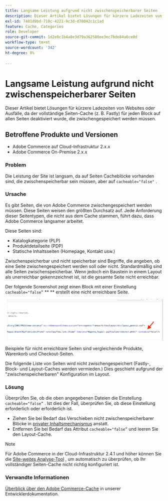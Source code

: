 ```yaml
---
title: Langsame Leistung aufgrund nicht zwischenspeicherbarer Seiten
description: Dieser Artikel bietet Lösungen für kürzere Ladezeiten von Websites oder Ausfälle, da der vollständige Seiten-Cache (z. B. Fastly) für jeden Block auf allen Seiten deaktiviert wurde, die zwischengespeichert werden müssen.
exl-id: 7401d9bd-710c-4221-9c3d-d78042c1c1ad
feature: Cache, Categories
role: Developer
source-git-commit: 1d2e0c1b4a8e3d79a362500ee3ec7bde84a6ce0d
workflow-type: tm+mt
source-wordcount: '342'
ht-degree: 0%

---
```


# Langsame Leistung aufgrund nicht zwischenspeicherbarer Seiten

Dieser Artikel bietet Lösungen für kürzere Ladezeiten von Websites oder Ausfälle, da der vollständige Seiten-Cache (z. B. Fastly) für jeden Block auf allen Seiten deaktiviert wurde, die zwischengespeichert werden müssen.

## Betroffene Produkte und Versionen

* Adobe Commerce auf Cloud-Infrastruktur 2.x.x
* Adobe Commerce On-Premise 2.x.x

### Problem

Die Leistung der Site ist langsam, da auf Seiten Cacheblöcke vorhanden sind, die zwischenspeicherbar sein müssen, aber auf `cacheable="false"` .

### Ursache

Es gibt Seiten, die von Adobe Commerce zwischengespeichert werden müssen. Diese Seiten weisen den größten Durchsatz auf. Jede Anforderung dieser Seitentypen, die nicht aus dem Cache stammen, führt dazu, dass Adobe Commerce langsamer arbeitet.

Diese Seiten sind:

* Katalogkategorie (PLP)
* Produktdetailseite (PDP)
* Statische Inhaltsseiten (Homepage, Kontakt usw.)

Zwischenspeicherbar und nicht speicherbar sind Begriffe, die angeben, ob eine Seite zwischengespeichert werden soll oder nicht. Standardmäßig sind alle Seiten zwischenspeicherbar. Wenn jedoch ein Baustein in einem Layout als unerreichbar gekennzeichnet ist, ist die gesamte Seite nicht erreichbar.

Der folgende Screenshot zeigt einen Block mit einer Einstellung `cacheable="false”`  ** ** erstellt eine nicht erreichbare Seite.

![non_cacheable_kb.png](assets/non_cacheable_kb.png)

Beispiele für nicht erreichbare Seiten sind vergleichende Produkte, Warenkorb und Checkout-Seiten.

Die folgende Liste von Seiten wird nicht zwischengespeichert (Fastly-, Block- und Layout-Caches werden vermieden.) Dies geschieht aufgrund der &quot;zwischenspeicherbaren&quot; Konfiguration im Layout.

### Lösung

Überprüfen Sie, ob die oben angegebenen Dateien die Einstellung `cacheable="false”` . Ist dies der Fall, überprüfen Sie, ob diese Einstellung erforderlich oder erforderlich ist.

* Ziehen Sie bei Bedarf das Verschieben nicht zwischenspeicherbarer Blöcke in [privater Inhaltsmechanismus](https://devdocs.magento.com/guides/v2.3/extension-dev-guide/cache/page-caching/private-content.html?itm_source=devdocs&amp;itm_medium=quick_search&amp;itm_campaign=federated_search&amp;itm_term=private%20co) anstatt.
* Entfernen Sie bei Bedarf das Attribut `cacheable="false”` und leeren Sie den Layout-Cache.

>[!NOTE]
>
>Für Adobe Commerce in der Cloud-Infrastruktur 2.4.1 und höher können Sie die [Site-weites Analyse-Tool](https://docs.magento.com/user-guide/reports/site-wide-analysis-tool.html) , um automatisch zu überprüfen, ob Ihr vollständiger Seiten-Cache nicht richtig konfiguriert ist.

### Verwandte Informationen

[Überblick über den Adobe Commerce-Cache](https://devdocs.magento.com/guides/v2.3/frontend-dev-guide/cache_for_frontdevs.html?itm_source=devdocs&amp;itm_medium=search_page&amp;itm_campaign=federated_search&amp;itm_term=cacheable%2) in unserer Entwicklerdokumentation.
